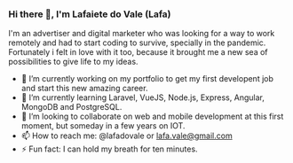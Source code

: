 ### Hi there 👋, I'm Lafaiete do Vale (Lafa)

I'm an advertiser and digital marketer who was looking for a way to work remotely and had to start coding to survive, specially in the pandemic.
Fortunately i felt in love with it too, because it brought me a new sea of possibilities to give life to my ideas.

- 🔭 I’m currently working on my portfolio to get my first developent job and start this new amazing career.
- 🌱 I’m currently learning Laravel, VueJS, Node.js, Express, Angular, MongoDB and PostgreSQL.
- 👯 I’m looking to collaborate on web and mobile development at this first moment, but someday in a few years on IOT.
- 📫 How to reach me: @lafadovale or lafa.vale@gmail.com
- ⚡ Fun fact: I can hold my breath for ten minutes.
